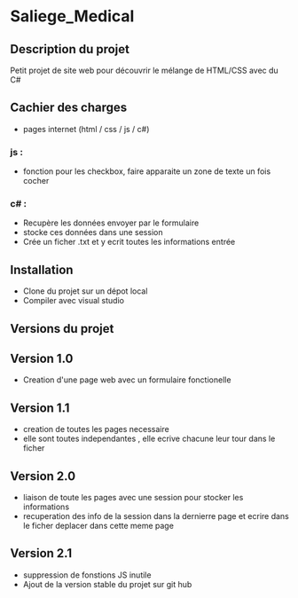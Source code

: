 # Saliege_Medical
## Description du projet
Petit projet de site web pour découvrir le mélange de HTML/CSS avec du C#

## Cachier des charges
 - pages internet (html / css / js / c#)
 ### js :
  - fonction pour les checkbox, faire apparaite un zone de texte un fois cocher
 ### c# :
 - Recupère les données envoyer par le formulaire
 - stocke ces données dans une session
 - Crée un ficher .txt et y ecrit toutes les informations entrée
 
## Installation
 - Clone du projet sur un dépot local
 - Compiler avec visual studio

## Versions du projet
## Version 1.0
 - Creation d'une page web avec un formulaire fonctionelle

## Version 1.1
 - creation de toutes les pages necessaire
 - elle sont toutes independantes , elle ecrive chacune leur tour dans le ficher

## Version 2.0
 - liaison de toute les pages avec une session pour stocker les informations
 - recuperation des info de la session dans la dernierre page et ecrire dans le ficher deplacer dans cette meme page

## Version 2.1
 - suppression de fonstions JS inutile
 - Ajout de la version stable du projet sur git hub
 
